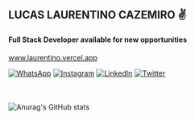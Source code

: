 ## LUCAS LAURENTINO CAZEMIRO ✌️

#### Full Stack Developer available for new opportunities

www.laurentino.vercel.app

[![WhatsApp](https://img.shields.io/badge/WhatsApp-25D366?style=for-the-badge&logo=whatsapp&logoColor=white)](https://api.whatsapp.com/send?phone=5521986725250&text=Ol%C3%A1!%20Vim%20pelo%20GitHub!)
[![Instagram](https://img.shields.io/badge/Instagram-E4405F?style=for-the-badge&logo=instagram&logoColor=white)](https://www.instagram.com/laurentinobx/)
[![LinkedIn](https://img.shields.io/badge/LinkedIn-0077B5?style=for-the-badge&logo=linkedin&logoColor=white)](https://www.linkedin.com/in/lucas-laurentino-437b65239/)
[![Twitter](https://img.shields.io/badge/Twitter-1DA1F2?style=for-the-badge&logo=twitter&logoColor=white)](https://twitter.com/laurentinodev)


####

</br>

![Anurag's GitHub stats](https://github-readme-stats.vercel.app/api?username=laurentino14&show_icons=true&theme=radical)

